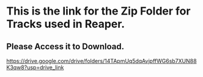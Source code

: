 # This is the link for the Zip Folder for Tracks used in Reaper.<br>
## Please Access it to Download.
https://drive.google.com/drive/folders/14TApmUq5dqAvjpffWG6sb7XUN88K3qw8?usp=drive_link